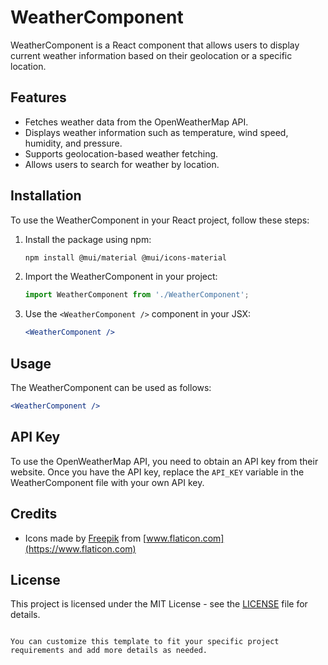 # WeatherComponent

WeatherComponent is a React component that allows users to display current weather information based on their geolocation or a specific location.

## Features

- Fetches weather data from the OpenWeatherMap API.
- Displays weather information such as temperature, wind speed, humidity, and pressure.
- Supports geolocation-based weather fetching.
- Allows users to search for weather by location.

## Installation

To use the WeatherComponent in your React project, follow these steps:

1. Install the package using npm:

   ```sh
   npm install @mui/material @mui/icons-material
   ```

2. Import the WeatherComponent in your project:

   ```javascript
   import WeatherComponent from './WeatherComponent';
   ```

3. Use the `<WeatherComponent />` component in your JSX:

   ```jsx
   <WeatherComponent />
   ```

## Usage

The WeatherComponent can be used as follows:

```jsx
<WeatherComponent />
```

## API Key

To use the OpenWeatherMap API, you need to obtain an API key from their website. Once you have the API key, replace the `API_KEY` variable in the WeatherComponent file with your own API key.

## Credits

- Icons made by [Freepik](https://www.freepik.com) from [www.flaticon.com](https://www.flaticon.com)

## License

This project is licensed under the MIT License - see the [LICENSE](LICENSE) file for details.
```

You can customize this template to fit your specific project requirements and add more details as needed.